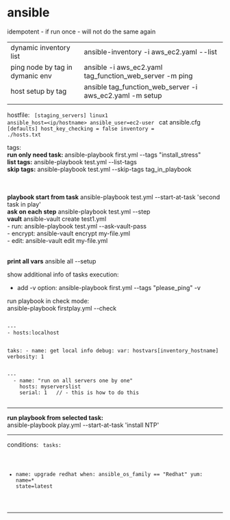 # ansible
idempotent - if run once - will not do the same again 

<table>
  <tr><td>dynamic inventory list</td> <td> ansible-inventory -i aws_ec2.yaml --list</td> </tr>
<tr><td>ping node by tag in dymanic env</td> <td>ansible -i aws_ec2.yaml tag_function_web_server -m ping</td> </tr>
<tr><td>host setup by tag</td> <td>ansible tag_function_web_server -i aws_ec2.yaml -m setup</td> </tr>
<tr><td></td> <td></td> </tr>
 </table>



hostfile:
<code>
[staging_servers]
linux1 ansible_host=<ip/hostname> ansible_user=ec2-user
</code>
cat ansible.cfg 
<code>
[defaults]
host_key_checking = false
inventory         = ./hosts.txt
  </code>
  
  
tags:
<br> <b>run only need task:   </b>ansible-playbook first.yml --tags "install_stress"
<br> <b>list tags:</b> ansible-playbook test.yml --list-tags
<br> <b>skip tags:</b> ansible-playbook test.yml --skip-tags tag_in_playbook
  
  <br><b></b>
<br><b>playbook start from task</b> ansible-playbook test.yml --start-at-task 'second task in play'
<br><b>ask on each step</b> ansible-playbook test.yml --step 
<br><b>vault</b> ansible-vault create test1.yml
<br>- run: ansible-playbook test.yml --ask-vault-pass
<br>- encrypt: ansible-vault encrypt my-file.yml
<br>- edit: ansible-vault edit my-file.yml
  
<br><b>print all vars</b> ansible all --setup
  
show additional info of tasks execution:
  - add -v option: ansible-playbook first.yml --tags "please_ping" -v

  
run playbook in check mode:
<br> ansible-playbook firstplay.yml --check
  
  
<code>
---
- hosts:localhost
  
  taks:
    - name: get local info
      debug:
      var: hostvars[inventory_hostname]
      verbosity: 1
  </code>
  
  
  
<code>
---
  - name: "run on all servers one by one"
    hosts: myserverslist
    serial: 1   // - this is how to do this
  </code>
  
  
-----
  <b>run playbook from selected task:</b><br>
ansible-playbook play.yml --start-at-task 'install NTP'

----
conditions:
<code>
tasks:
  - name: upgrade redhat
    when: ansible_os_family == "Redhat"
    yum: name=* state=latest
</code>
  
-----------
